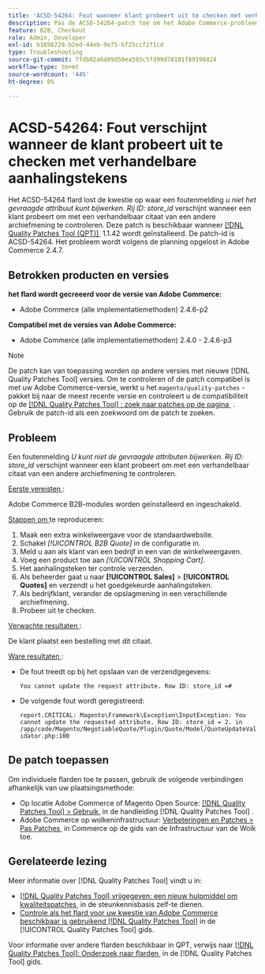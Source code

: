 ```yaml
---
title: 'ACSD-54264: Fout wanneer klant probeert uit te checken met verhandelbare aanhalingstekens'
description: Pas de ACSD-54264-patch toe om het Adobe Commerce-probleem op te lossen waarbij het foutbericht "U kunt het gevraagde kenmerk niet bijwerken. Rij-id:store_id" wordt weergegeven wanneer een klant een aanhalingsteken in een andere winkelweergave wil uitchecken met een verhandelbaar aanhalingsteken.
feature: B2B, Checkout
role: Admin, Developer
exl-id: b1696228-b2ed-44eb-9e75-bf25ccf2f1cd
type: Troubleshooting
source-git-commit: 7fdb02a6d89d50ea593c5fd99d78101f89198424
workflow-type: tm+mt
source-wordcount: '445'
ht-degree: 0%

---
```


# ACSD-54264: Fout verschijnt wanneer de klant probeert uit te checken met verhandelbare aanhalingstekens

Het ACSD-54264 flard lost de kwestie op waar een foutenmelding *u niet het gevraagde attribuut kunt bijwerken. Rij ID: store_id* verschijnt wanneer een klant probeert om met een verhandelbaar citaat van een andere archiefmening te controleren. Deze patch is beschikbaar wanneer [[!DNL Quality Patches Tool (QPT)] &#x200B;](https://experienceleague.adobe.com/nl/docs/commerce-operations/tools/quality-patches-tool/quality-patches-tool-to-self-serve-quality-patches) 1.1.42 wordt geïnstalleerd. De patch-id is ACSD-54264. Het probleem wordt volgens de planning opgelost in Adobe Commerce 2.4.7.

## Betrokken producten en versies

**het flard wordt gecreeerd voor de versie van Adobe Commerce:**

* Adobe Commerce (alle implementatiemethoden) 2.4.6-p2

**Compatibel met de versies van Adobe Commerce:**

* Adobe Commerce (alle implementatiemethoden) 2.4.0 - 2.4.6-p3

>[!NOTE]
>
>De patch kan van toepassing worden op andere versies met nieuwe [!DNL Quality Patches Tool] versies. Om te controleren of de patch compatibel is met uw Adobe Commerce-versie, werkt u het `magento/quality-patches` -pakket bij naar de meest recente versie en controleert u de compatibiliteit op de [[!DNL Quality Patches Tool] : zoek naar patches op de pagina &#x200B;](https://experienceleague.adobe.com/tools/commerce-quality-patches/index.html?lang=nl-NL) . Gebruik de patch-id als een zoekwoord om de patch te zoeken.

## Probleem

Een foutenmelding *U kunt niet de gevraagde attributen bijwerken. Rij ID: store_id* verschijnt wanneer een klant probeert om met een verhandelbaar citaat van een andere archiefmening te controleren.

<u> Eerste vereisten </u>:

Adobe Commerce B2B-modules worden geïnstalleerd en ingeschakeld.

<u> Stappen om </u> te reproduceren:

1. Maak een extra winkelweergave voor de standaardwebsite.
1. Schakel *[!UICONTROL B2B Quote]* in de configuratie in.
1. Meld u aan als klant van een bedrijf in een van de winkelweergaven.
1. Voeg een product toe aan *[!UICONTROL Shopping Cart]*.
1. Het aanhalingsteken ter controle verzenden.
1. Als beheerder gaat u naar **[!UICONTROL Sales]** > **[!UICONTROL Quotes]** en verzendt u het goedgekeurde aanhalingsteken.
1. Als bedrijfklant, verander de opslagmening in een verschillende archiefmening.
1. Probeer uit te checken.

<u> Verwachte resultaten </u>:

De klant plaatst een bestelling met dit citaat.

<u> Ware resultaten </u>:

* De fout treedt op bij het opslaan van de verzendgegevens:

  `You cannot update the request attribute. Row ID: store_id =#`

* De volgende fout wordt geregistreerd:

  `report.CRITICAL: Magento\Framework\Exception\InputException: You cannot update the requested attribute. Row ID: store_id = 2. in /app/code/Magento/NegotiableQuote/Plugin/Quote/Model/QuoteUpdateValidator.php:100`

## De patch toepassen

Om individuele flarden toe te passen, gebruik de volgende verbindingen afhankelijk van uw plaatsingsmethode:

* Op locatie Adobe Commerce of Magento Open Source: [[!DNL Quality Patches Tool] > Gebruik &#x200B;](/help/tools/quality-patches-tool/usage.md) in de handleiding [!DNL Quality Patches Tool] .
* Adobe Commerce op wolkeninfrastructuur: [&#x200B; Verbeteringen en Patches > Pas Patches &#x200B;](https://experienceleague.adobe.com/docs/commerce-cloud-service/user-guide/develop/upgrade/apply-patches.html?lang=nl-NL) in Commerce op de gids van de Infrastructuur van de Wolk toe.

## Gerelateerde lezing

Meer informatie over [!DNL Quality Patches Tool] vindt u in:

* [[!DNL Quality Patches Tool]  vrijgegeven: een nieuw hulpmiddel om kwaliteitspatches &#x200B;](https://experienceleague.adobe.com/nl/docs/commerce-operations/tools/quality-patches-tool/quality-patches-tool-to-self-serve-quality-patches) in de steunkennisbasis zelf-te dienen.
* [&#x200B; Controle als het flard voor uw kwestie van Adobe Commerce beschikbaar is gebruikend  [!DNL Quality Patches Tool]](/help/tools/quality-patches-tool/patches-available-in-qpt/check-patch-for-magento-issue-with-magento-quality-patches.md) in de [!UICONTROL Quality Patches Tool] gids.


Voor informatie over andere flarden beschikbaar in QPT, verwijs naar [[!DNL Quality Patches Tool]: Onderzoek naar flarden &#x200B;](https://experienceleague.adobe.com/tools/commerce-quality-patches/index.html?lang=nl-NL) in de [!DNL Quality Patches Tool] gids.
